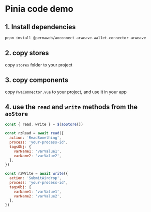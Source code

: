 # Pinia code demo

## 1. Install dependencies

```bash
pnpm install @permaweb/aoconnect arweave-wallet-connector arweave
```

## 2. copy stores

copy `stores` folder to your project

## 3. copy components

copy `PwaConnector.vue` to your project, and use it in your app

## 4. use the `read` and `write` methods from the `aoStore`

```javascript
const { read, write } = $(aoStore())

const rzRead = await read({
  action: 'ReadSomething',
  process: 'your-process-id',
  tagsObj: {
    varName1: 'varValue1',
    varName2: 'varValue2',
  },
})

const rzWrite = await write({
  action: 'SubmitAirdrop',
  process: 'your-process-id',
  tagsObj: {
    varName1: 'varValue1',
    varName2: 'varValue2',
  },
})
```
